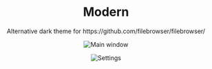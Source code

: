 <h1 align="center">
  Modern
</h1>
<p align="center">
    Alternative dark theme for https://github.com/filebrowser/filebrowser/
</p>

<div align="center">

  ![Main window](https://user-images.githubusercontent.com/24798198/145964372-8e41b006-56ad-4b4b-9453-74f29a97c4d1.png)

  ![Settings](https://user-images.githubusercontent.com/24798198/145964605-42c3c6a8-6102-4250-8a57-a95d05deb50d.png)

</div>
